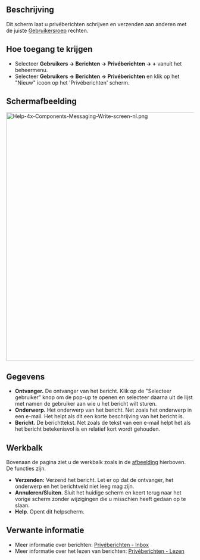 <!-- Filename: Help4.x:Private_Messages:_Write / Display title: Privéberichten: Opstellen -->

## Beschrijving

Dit scherm laat u privéberichten schrijven en verzenden aan anderen met
de juiste
[Gebruikersroep](https://docs.joomla.org/Help4.x:Users:_Groups/nl "Help4.x:Users: Groups/nl")
rechten.

## Hoe toegang te krijgen

- Selecteer **Gebruikers **→** Berichten **→** Privéberichten **→** +**
  vanuit het beheermenu.
- Selecteer **Gebruikers **→** Berichten **→** Privéberichten** en klik
  op het "Nieuw" icoon op het 'Privéberichten' scherm.

## Schermafbeelding

<img
src="https://docs.joomla.org/images/thumb/8/86/Help-4x-Components-Messaging-Write-screen-nl.png/800px-Help-4x-Components-Messaging-Write-screen-nl.png"
decoding="async"
srcset="https://docs.joomla.org/images/8/86/Help-4x-Components-Messaging-Write-screen-nl.png 1.5x"
data-file-width="1070" data-file-height="894" width="800" height="668"
alt="Help-4x-Components-Messaging-Write-screen-nl.png" />

## Gegevens

- **Ontvanger.** De ontvanger van het bericht. Klik op de "Selecteer
  gebruiker" knop om de pop-up te openen en selecteer daarna uit de
  lijst met namen de gebruiker aan wie u het bericht wilt sturen.
- **Onderwerp.** Het onderwerp van het bericht. Net zoals het onderwerp
  in een e-mail. Het helpt als dit een korte beschrijving van het
  bericht is.
- **Bericht.** De berichttekst. Net zoals de tekst van een e-mail helpt
  het als het bericht betekenisvol is en relatief kort wordt gehouden.

## Werkbalk

Bovenaan de pagina ziet u de werkbalk zoals in de
[afbeelding](#Schermafbeelding) hierboven. De functies zijn.

- **Verzenden:** Verzend het bericht. Let er op dat de ontvanger, het
  onderwerp en het berichtveld niet leeg mag zijn.
- **Annuleren/Sluiten**. Sluit het huidige scherm en keert terug naar
  het vorige scherm zonder wijzigingen die u misschien heeft gedaan op
  te slaan.
- **Help**. Opent dit helpscherm.

## Verwante informatie

- Meer informatie over berichten: [Privéberichten -
  Inbox](https://docs.joomla.org/Help4.x:Private_Messages/nl "Help4.x:Private Messages/nl")
- Meer informatie over het lezen van berichten: [Privéberichten -
  Lezen](https://docs.joomla.org/Help4.x:Private_Messages:_Read/nl "Help4.x:Private Messages: Read/nl")
